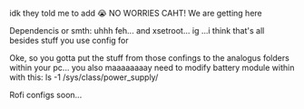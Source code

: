 idk they told me to add :sob:
NO WORRIES CAHT! We are getting here



Dependencis or smth: uhhh  feh... and xsetroot... ig ...i think that's all besides stuff you use config for


Oke, so you gotta put the stuff from those confings to the analogus folders within your pc... you also maaaaaaaay need to modify battery module within with this: ls -1 /sys/class/power_supply/













Rofi configs soon...
